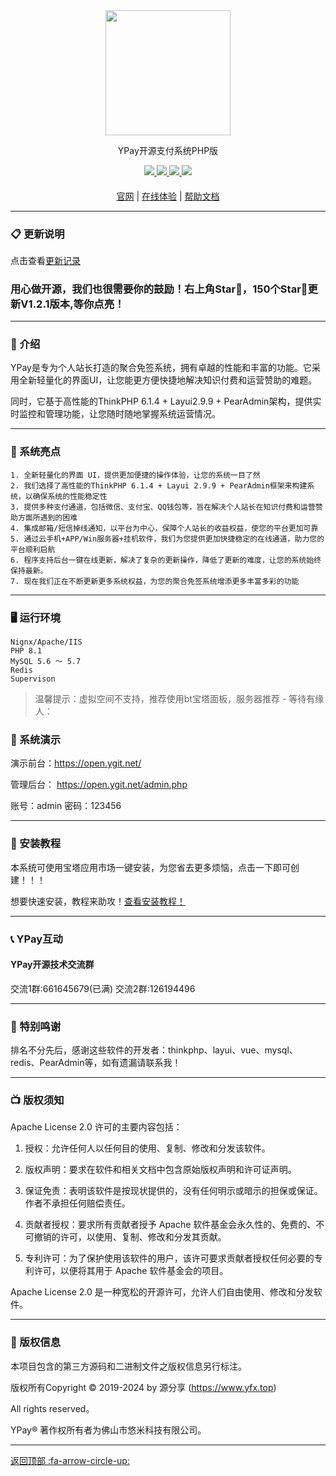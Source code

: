 
<div align="center" >
    <img width="200px" src="https://www.yfx.top/wp-content/uploads/2021/02/1613564243-bf130567ccd7e68.png" />
</div>
<div align="center">

YPay开源支付系统PHP版

</div>

<div align="center" >
    <a href="https://www.yfx.top">
        <img src="https://img.shields.io/badge/YPay-1.2.0-blue.svg" />
    </a>
    <a href="https://www.yfx.top">
        <img src="https://img.shields.io/badge/Licence-Apache2.0-green.svg?style=flat" />
    </a>
    <a href="https://www.yfx.top">
        <img src="https://img.shields.io/badge/PHP-8.1-skin.svg" />
    </a>
    <a href="https://www.yfx.top">
        <img src="https://img.shields.io/badge/MySql-5.6+-red.svg" />
    </a>
</div>

#### 

<div align="center">

[官网](https://www.yfx.top/) |
[在线体验](https://v7.ygit.net/) |
[帮助文档](https://doc.yfx.top/) 

</div>

---

### 📋 更新说明


点击查看<a href="https://doc.yfx.top/48rmwowb2q/gengxinjilu.html" target="_blank">更新记录</a>


### 用心做开源，我们也很需要你的鼓励！右上角Star🌟，150个Star🌟更新V1.2.1版本,等你点亮！

---

### 📝 介绍
YPay是专为个人站长打造的聚合免签系统，拥有卓越的性能和丰富的功能。它采用全新轻量化的界面UI，让您能更方便快捷地解决知识付费和运营赞助的难题。

同时，它基于高性能的ThinkPHP 6.1.4 + Layui2.9.9 + PearAdmin架构，提供实时监控和管理功能，让您随时随地掌握系统运营情况。

---

### 🫧 系统亮点
~~~
1. 全新轻量化的界面 UI，提供更加便捷的操作体验，让您的系统一目了然
2. 我们选择了高性能的ThinkPHP 6.1.4 + Layui 2.9.9 + PearAdmin框架来构建系统，以确保系统的性能稳定性
3. 提供多种支付通道，包括微信、支付宝、QQ钱包等，旨在解决个人站长在知识付费和运营赞助方面所遇到的困难
4. 集成邮箱/短信掉线通知，以平台为中心，保障个人站长的收益权益，使您的平台更加可靠
5. 通过云手机+APP/Win服务器+挂机软件，我们为您提供更加快捷稳定的在线通道，助力您的平台顺利启航
6. 程序支持后台一键在线更新，解决了复杂的更新操作，降低了更新的难度，让您的系统始终保持最新。
7. 现在我们正在不断更新更多系统权益，为您的聚合免签系统增添更多丰富多彩的功能
~~~
---

### 🖥 运行环境

```
Nignx/Apache/IIS
PHP 8.1
MySQL 5.6 ～ 5.7
Redis
Supervison
```


> 温馨提示：虚拟空间不支持，推荐使用bt宝塔面板，服务器推荐 - 等待有缘人：


###  📱 系统演示

演示前台：https://open.ygit.net/

管理后台： https://open.ygit.net/admin.php

账号：admin 密码：123456

---

###  🔐 安装教程

本系统可使用宝塔应用市场一键安装，为您省去更多烦恼，点击一下即可创建！！！

想要快速安装，教程来助攻！<a href="https://doc.yfx.top/48rmwowb2q/xitonganzhuang.html" target="_blank">查看安装教程！</a>

---

###  📞 YPay互动
#### YPay开源技术交流群
交流1群:661645679(已满) 交流2群:126194496 

---

###  📸 特别鸣谢
排名不分先后，感谢这些软件的开发者：thinkphp、layui、vue、mysql、redis、PearAdmin等，如有遗漏请联系我！

---
###  📺 版权须知

Apache License 2.0 许可的主要内容包括：

1. 授权：允许任何人以任何目的使用、复制、修改和分发该软件。

2. 版权声明：要求在软件和相关文档中包含原始版权声明和许可证声明。

3. 保证免责：表明该软件是按现状提供的，没有任何明示或暗示的担保或保证。作者不承担任何赔偿责任。

4. 贡献者授权：要求所有贡献者授予 Apache 软件基金会永久性的、免费的、不可撤销的许可，以使用、复制、修改和分发其贡献。

5. 专利许可：为了保护使用该软件的用户，该许可要求贡献者授权任何必要的专利许可，以便将其用于 Apache 软件基金会的项目。

Apache License 2.0 是一种宽松的开源许可，允许人们自由使用、修改和分发软件。

---
###  💾 版权信息

本项目包含的第三方源码和二进制文件之版权信息另行标注。

版权所有Copyright © 2019-2024 by 源分享 (https://www.yfx.top)

All rights reserved。

YPay® 著作权所有者为佛山市悠米科技有限公司。



---

[返回顶部 :fa-arrow-circle-up: ](https://gitee.com/umil/ypay)


